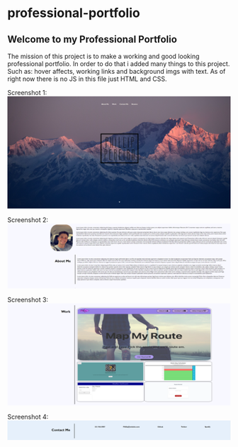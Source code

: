 # professional-portfolio

## Welcome to my Professional Portfolio
The mission of this project is to make a working and good looking professional portfolio. In order to do that i added many things to this project. Such as: hover affects, working links and background imgs with text. As of right now there is no JS in this file just HTML and CSS.

Screenshot 1:
![img1](./Assests/read.md%20img/homepage1.png)

Screenshot 2:
![img2](./Assests/read.md%20img/aboutme1.png)

Screenshot 3:
![img3](./Assests/read.md%20img/work.png)

Screenshot 4:
![img4](./Assests/read.md%20img/porfolio3.png)